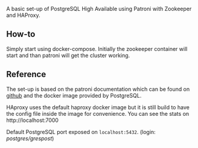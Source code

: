 A basic set-up of PostgreSQL High Available using Patroni with Zookeeper and HAProxy.

## How-to
Simply start using docker-compose. Initially the zookeeper container will start and than patroni will get
the cluster working.

## Reference

The set-up is based on the patroni documentation which can be found on [github](https://github.com/zalando/patroni) and the
docker image provided by PostgreSQL.

HAproxy uses the default haproxy docker image but it is still build to have the config file
inside the image for convenience. You can see the stats on http://localhost:7000

Default PostgreSQL port exposed on `localhost:5432`. (login: _postgres/grespost_)

